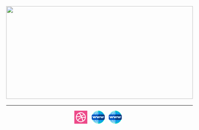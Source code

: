 <div width="100%">
    <img width="100%" height="250px" src="https://media.giphy.com/media/0kM0R1Kpyd8O12KdqM/giphy.gif" />
  </div>
  
  <hr>
  
 <p align="center">
    <a href="https://dribbble.com/LearnSleepRepeat"><img height="35px" width="35px" src="https://github.com/shivdon/shivdon/blob/master/images/dribbble.png" alt="dribbble" /></a>&nbsp;&nbsp;
     <a href="https://ecommerce-world.netlify.app"><img height="35px" width="35px" src="https://github.com/shivdon/shivdon/blob/master/images/world-wide-web.png" alt="dribbble" /></a>&nbsp;&nbsp;
    <a href="https://ecommerce-world.netlify.app"><img height="35px" width="35px" src="https://github.com/shivdon/shivdon/blob/master/images/world-wide-web.png" alt="dribbble" /></a>&nbsp;&nbsp;
 </p>

